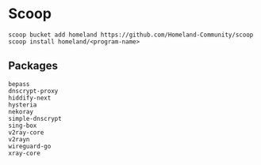 # Scoop

```pwsh
scoop bucket add homeland https://github.com/Homeland-Community/scoop
scoop install homeland/<program-name>
```

## Packages
```
bepass
dnscrypt-proxy
hiddify-next
hysteria
nekoray
simple-dnscrypt
sing-box
v2ray-core
v2rayn
wireguard-go
xray-core
```
